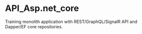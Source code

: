 # API_Asp.net_core
Training monolith application with REST/GraphQL/SignalR API and Dapper/EF core repositories.
